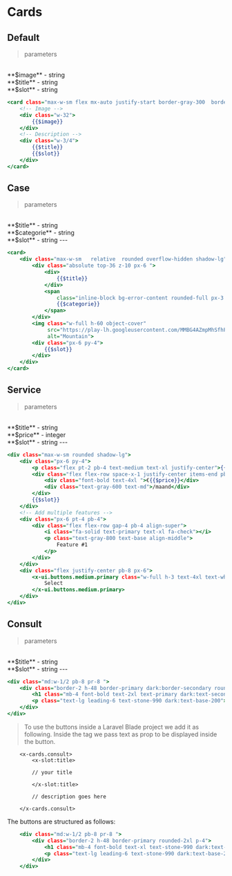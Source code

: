 # Cards

## Default
> parameters
<br>
**$image** - string
<br>
**$title** - string
<br>
**$slot** - string

```.html
<card class="max-w-sm flex mx-auto justify-start border-gray-300  border rounded py-2">
    <!-- Image -->
    <div class="w-32">
        {{$image}}
    </div>
    <!-- Description -->
    <div class="w-3/4">
        {{$title}}
        {{$slot}}
    </div>
</card>
```

## Case

> parameters
<br>
**$title** - string
<br>
**$categorie** - string
<br>
**$slot** - string
---

```.html
<card>
    <div class="max-w-sm   relative  rounded overflow-hidden shadow-lg">
        <div class="absolute top-36 z-10 px-6 ">
            <div>
                {{$title}}
            </div>
            <span
                class="inline-block bg-error-content rounded-full px-3 py-1 text-base font-semibold text-gray-700 mr-2 mb-2">
                {{$categorie}}
            </span>
        </div>
        <img class="w-full h-60 object-cover"
             src="https://play-lh.googleusercontent.com/MMBG4AZmpMhSfhF5k7QnFmhvFbaF5ZC_BtEOIKRt9TIkUZjul2lWwPZV75PwTfoSm23-jgMxkroRGA-vkDg"
             alt="Mountain">
        <div class="px-6 py-4">
            {{$slot}}
        </div>
    </div>
</card>
```

## Service
> parameters
<br>
**$title** - string
<br>
**$price** - integer
<br>
**$slot** - string
---


```.html
<div class="max-w-sm rounded shadow-lg">
    <div class="px-6 py-4">
        <p class="flex pt-2 pb-4 text-medium text-xl justify-center">{{$title}}</p>
        <div class="flex flex-row space-x-1 justify-center items-end pb-4">
            <div class="font-bold text-4xl ">€{{$price}}</div>
            <div class="text-gray-600 text-md">/maand</div>
        </div>
        {{$slot}}
    </div>
    <!-- Add multiple features -->
    <div class="px-6 pt-4 pb-4">
        <div class="flex flex-row gap-4 pb-4 align-super">
            <i class="fa-solid text-primary text-xl fa-check"></i>
            <p class="text-gray-800 text-base align-middle">
                Feature #1
            </p>
        </div>
    </div>
    <div class="flex justify-center pb-8 px-6">
        <x-ui.buttons.medium.primary class="w-full h-3 text-4xl text-white text-bold">
            Select
        </x-ui.buttons.medium.primary>
    </div>
</div>
```

## Consult
> parameters
<br>
**$title** - string
<br>
**$slot** - string
---

```.html
<div class="md:w-1/2 pb-8 pr-8 ">
    <div class="border-2 h-48 border-primary dark:border-secondary rounded-2xl p-4">
        <h1 class="mb-4 font-bold text-2xl text-primary dark:text-secondary">{{$title}}</h1>
        <p class="text-lg leading-6 text-stone-990 dark:text-base-200">{{$slot}} </p>
    </div>
</div>
```

> To use the buttons inside a Laravel Blade project we add it as following. Inside the tag we pass text as prop to be displayed inside the button.
```.blade
    <x-cards.consult>
        <x-slot:title>

        // your title

        </x-slot:title>

        // description goes here

    </x-cards.consult>
```

The buttons are structured as follows:
```.html
    <div class="md:w-1/2 pb-8 pr-8 ">
        <div class="border-2 h-48 border-primary rounded-2xl p-4">
            <h1 class="mb-4 font-bold text-xl text-stone-990 dark:text-base-100">{{$title}}</h1>
            <p class="text-lg leading-6 text-stone-990 dark:text-base-200">{{$slot}} </p>
        </div>
    </div>
```